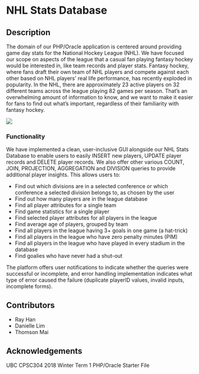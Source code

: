 # NHL Stats Database

## Description
The domain of our PHP/Oracle application is centered around providing game day stats for the National Hockey
League (NHL). We have focused our scope on aspects of the league that a casual fan playing
fantasy hockey would be interested in, like team records and player stats. Fantasy hockey,
where fans draft their own team of NHL players and compete against each other based on NHL players'
real life performance, has recently exploded in popularity. In the NHL, there are approximately
23 active players on 32 different teams across the league playing 82 games per season. That’s
an overwhelming amount of information to know, and we want to make it easier for fans to
find out what’s important, regardless of their familiarity with fantasy hockey.

![](nhl_database_video_walkthrough.gif)

### Functionality
We have implemented a clean, user-inclusive GUI alongside our NHL Stats Database to enable users to easily INSERT new players, UPDATE player records and DELETE player records. 
We also offer other various COUNT, JOIN, PROJECTION, AGGREGATION and DIVISION queries to provide additional player insights. 
This allows users to:
- Find out which divisions are in a selected conference or which conference a selected division belongs to, as chosen by the user
- Find out how many players are in the league database
- Find all player attributes for a single team
- Find game statistics for a single player
- Find selected player attributes for all players in the league
- Find average age of players, grouped by team
- Find all players in the league having 3+ goals in one game (a hat-trick)
- Find all players in the league who have zero penalty minutes (PIM)
- Find all players in the league who have played in every stadium in the database
- Find goalies who have never had a shut-out

<p> The platform offers user notifications to indicate whether the queries were successful or incomplete, 
and error handling implementation indicates what type of error caused the failure 
(duplicate playerID values, invalid inputs, incomplete forms). </p>

## Contributors
- Ray Han
- Danielle Lim
- Thomson Mai

## Acknowledgements
UBC CPSC304 2018 Winter Term 1 PHP/Oracle Starter File
